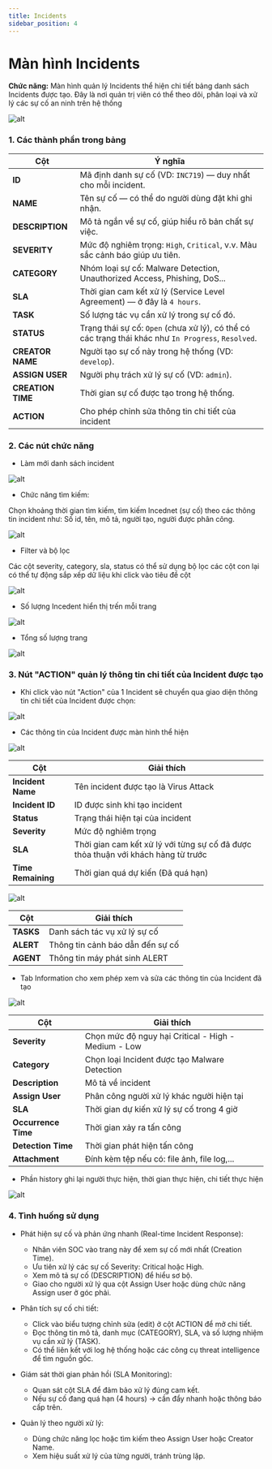 ```yaml
---
title: Incidents
sidebar_position: 4
---
```


# Màn hình Incidents

**Chức năng:** Màn hình quản lý Incidents thể hiện chi tiết bảng danh sách Incidents được tạo. Đây là nơi quản trị viên có thể theo dõi, phân loại và xử lý các sự cố an ninh trên hệ thống

![alt](/img/Incident.png)

### 1. Các thành phần trong bảng

| **Cột**           | **Ý nghĩa**                                                                                              |
| ----------------- | -------------------------------------------------------------------------------------------------------- |
| **ID**            | Mã định danh sự cố (VD: `INC719`) — duy nhất cho mỗi incident.                                           |
| **NAME**          | Tên sự cố — có thể do người dùng đặt khi ghi nhận.                                                       |
| **DESCRIPTION**   | Mô tả ngắn về sự cố, giúp hiểu rõ bản chất sự việc.                                                      |
| **SEVERITY**      | Mức độ nghiêm trọng: `High`, `Critical`, v.v. Màu sắc cảnh báo giúp ưu tiên.                             |
| **CATEGORY**      | Nhóm loại sự cố: Malware Detection, Unauthorized Access, Phishing, DoS...                                |
| **SLA**           | Thời gian cam kết xử lý (Service Level Agreement) — ở đây là `4 hours`.                                  |
| **TASK**          | Số lượng tác vụ cần xử lý trong sự cố đó.                                                                |
| **STATUS**        | Trạng thái sự cố: `Open` (chưa xử lý), có thể có các trạng thái khác như `In Progress`, `Resolved`.      |
| **CREATOR NAME**  | Người tạo sự cố này trong hệ thống (VD: `develop`).                                                      |
| **ASSIGN USER**   | Người phụ trách xử lý sự cố (VD: `admin`).                                                               |
| **CREATION TIME** | Thời gian sự cố được tạo trong hệ thống.                                                                 |
| **ACTION**        | Cho phép chỉnh sửa thông tin chi tiết của incident                                                       |

### 2. Các nút chức năng

- Làm mới danh sách incident

![alt](/img/incedentrefresh.png)

- Chức năng tìm kiếm: 
<p>Chọn khoảng thời gian tìm kiếm, tìm kiếm Incednet (sự cố) theo các thông tin incident như: Số id, tên, mô tả, người tạo, người được phân công.</p>

![alt](/img/Incidentsearchbar.png)

- Filter và bộ lọc
<p>Các cột severity, category, sla, status có thể sử dụng bộ lọc các cột con lại có thể tự động sắp xếp dữ liệu khi click vào tiêu đề cột</p>

![alt](/img/Incident-boloc.png)

- Số lượng Incedent hiển thị trến mỗi trang

![alt](/img/incidenteachpage.png)

- Tổng số lượng trang

![alt](/img/incidentcountpage.png)

### 3. Nút "ACTION" quản lý thông tin chi tiết của Incident được tạo

- Khi click vào nút "Action" của 1 Incident sẽ chuyển qua giao diện thông tin chi tiết của Incident được chọn:

![alt](/img/incidentdetial0.png)

- Các thông tin của Incident được màn hình thể hiện

![alt](/img/incidentdetial1.png)

| **Cột**            |             **Giải thích**             |
| ------------------ | -------------------------------------- |
| **Incident Name**  | Tên incident được tạo là Virus Attack  |
| **Incident ID**    | ID được sinh khi tạo incident          |
| **Status**         | Trạng thái hiện tại của incident       |
| **Severity**       | Mức độ nghiêm trọng                    |
| **SLA**            | Thời gian cam kết xử lý với từng sự cố đã được thỏa thuận với khách hàng từ trước|
| **Time Remaining** | Thời gian quá dự kiến (Đã quá hạn)     |

![alt](/img/incidentdetial4.png)

| **Cột**            |            **Giải thích**              |
| ------------------ | -------------------------------------- |
| **TASKS**          | Danh sách tác vụ xử lý sự cố           |
| **ALERT**          | Thông tin cảnh báo dẫn đến sự cố       |
| **AGENT**          | Thông tin máy phát sinh ALERT          |

- Tab Information cho xem phép xem và sửa các thông tin của Incident đã tạo

![alt](/img/incidentdetial2.png)

| **Cột**             |       **Giải thích**                                |
| ------------------- | --------------------------------------------------  |
| **Severity**        | Chọn mức độ nguy hại Critical - High - Medium - Low |
| **Category**        | Chọn loại Incident được tạo Malware Detection       |
| **Description**     | Mô tả về incident                                   |
| **Assign User**     | Phân công người xử lý khác người hiện tại           |
| **SLA**             | Thời gian dự kiến xử lý sự cố trong 4 giờ           |
| **Occurrence Time** | Thời gian xảy ra tấn công                           |
| **Detection Time**  | Thời gian phát hiện tấn công                        |
| **Attachment**      | Đính kèm tệp nếu có: file ảnh, file log,...         |

- Phần history ghi lại người thực hiện, thời gian thực hiện, chi tiết thực hiện

![alt](/img/incidentdetial3.png)

### 4. Tình huống sử dụng

- Phát hiện sự cố và phản ứng nhanh (Real-time Incident Response):
    + Nhân viên SOC vào trang này để xem sự cố mới nhất (Creation Time).
    + Ưu tiên xử lý các sự cố Severity: Critical hoặc High.
    + Xem mô tả sự cố (DESCRIPTION) để hiểu sơ bộ.
    + Giao cho người xử lý qua cột Assign User hoặc dùng chức năng Assign user ở góc phải.

- Phân tích sự cố chi tiết:
    + Click vào biểu tượng chỉnh sửa (edit) ở cột ACTION để mở chi tiết.
    + Đọc thông tin mô tả, danh mục (CATEGORY), SLA, và số lượng nhiệm vụ cần xử lý (TASK).
    + Có thể liên kết với log hệ thống hoặc các công cụ threat intelligence để tìm nguồn gốc.

- Giám sát thời gian phản hồi (SLA Monitoring):
    + Quan sát cột SLA để đảm bảo xử lý đúng cam kết.
    + Nếu sự cố đang quá hạn (4 hours) → cần đẩy nhanh hoặc thông báo cấp trên.

- Quản lý theo người xử lý:
    + Dùng chức năng lọc hoặc tìm kiếm theo Assign User hoặc Creator Name.
    + Xem hiệu suất xử lý của từng người, tránh trùng lặp.






